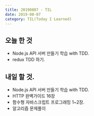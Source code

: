 ```yaml
---
title: 20190807 - TIL
date: 2019-08-07
category: TIL(Today I Learned)
---
```


## 오늘 한 것

- Node.js API 서버 만들기 학습 with TDD.
- redux TDD 하기.
  
## 내일 할 것.

- Node.js API 서버 만들기 학습 with TDD.
- HTTP 완벽가이드 16장
- 함수형 자바스크립트 프로그래밍 1~2장.
- 알고리즘 문제풀이

